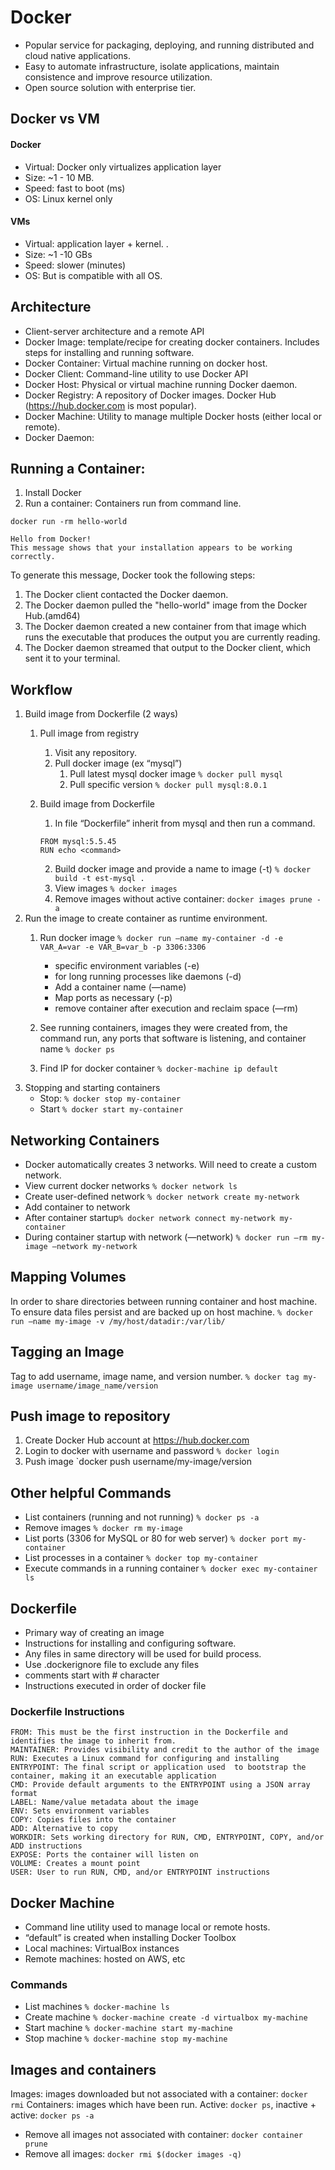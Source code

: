 # Docker
- Popular service for packaging, deploying, and running distributed and cloud native applications. 
- Easy to automate infrastructure, isolate applications, maintain consistence and improve resource utilization.
- Open source solution with enterprise tier.

## Docker vs VM

#### Docker
- Virtual: Docker only virtualizes application layer
- Size: ~1 - 10 MB.
- Speed: fast to boot (ms)
- OS: Linux kernel only

#### VMs
- Virtual: application layer + kernel. .  
- Size: ~1 -10 GBs
- Speed: slower (minutes)
- OS: But is compatible with all OS.

## Architecture
- Client-server architecture and a remote API
- Docker Image: template/recipe for creating docker containers. Includes steps for installing and running software.
- Docker Container: Virtual machine running on docker host. 
- Docker Client: Command-line utility to use Docker API
- Docker Host: Physical or virtual machine running Docker daemon.
- Docker Registry: A repository  of Docker images. Docker Hub (https://hub.docker.com is most popular).
- Docker Machine: Utility to manage multiple Docker hosts (either local or remote).
- Docker Daemon:

## Running a Container:
1. Install Docker
2. Run a container: Containers run from command line. 

```
docker run -rm hello-world

Hello from Docker!
This message shows that your installation appears to be working correctly.
```
To generate this message, Docker took the following steps:
 1. The Docker client contacted the Docker daemon.
 2. The Docker daemon pulled the "hello-world" image from the Docker Hub.(amd64)
 3. The Docker daemon created a new container from that image which runs the executable that produces the output you are currently reading.
 4. The Docker daemon streamed that output to the Docker client, which sent it to your terminal.

## Workflow
1. Build image from Dockerfile (2 ways)
    1. Pull image from registry
        1. Visit any repository. 
        2. Pull docker image (ex “mysql”)
            1. Pull latest mysql docker image `% docker pull mysql`
            2. Pull specific version `% docker pull mysql:8.0.1`
    2. Build image from Dockerfile
        1. In file “Dockerfile” inherit from mysql and then run a command. 
        ```
        FROM mysql:5.5.45
        RUN echo <command>
        ```

        2. Build docker image and provide a name to image (-t) `% docker build -t est-mysql .`
        3. View images `% docker images`
        4. Remove images without active container: `docker images prune -a`
2. Run the image to create container as runtime environment.
    1. Run docker image `% docker run —name my-container -d -e VAR_A=var -e VAR_B=var_b -p 3306:3306`
        - specific environment variables (-e) 
        - for long running processes like daemons (-d)
        - Add a container name (—name)
        - Map ports as necessary (-p)
        - remove container after execution and reclaim space (—rm)

    2. See running containers, images they were created from, the command run, any ports that software is listening, and container name `% docker ps`
    3. Find IP for docker container `% docker-machine ip default`
3. Stopping and starting containers
    - Stop: `% docker stop my-container`
    - Start `% docker start my-container`

## Networking Containers
- Docker automatically creates 3 networks. Will need to create a custom network.
- View current docker networks `% docker network ls`
- Create user-defined network `% docker network create my-network`
- Add container to network 
- After container startup`% docker network connect my-network my-container`
- During container startup with network (—network) `% docker run —rm my-image —network my-network`

## Mapping Volumes
In order to share directories between running container and host machine. To ensure data files persist and are backed up on host machine. 
`% docker run —name my-image -v /my/host/datadir:/var/lib/`

## Tagging an Image
Tag to add username, image name, and version number. `% docker tag my-image username/image_name/version`

## Push image to repository
1. Create Docker Hub account at https://hub.docker.com 
2. Login to docker with username and password `% docker login`
3. Push image `docker push username/my-image/version

## Other helpful Commands
- List containers (running and not running) `% docker ps -a`
- Remove images `% docker rm my-image`
- List ports (3306 for MySQL or 80 for web server) `% docker port my-container`
- List processes in a container `% docker top my-container`
- Execute commands in a running container `% docker exec my-container ls`

## Dockerfile
- Primary way of creating an image
- Instructions for installing and configuring software.
- Any files in same directory will be used for build process. 
- Use .dockerignore file to exclude any files
- comments start with # character
- Instructions executed in order of docker file

### Dockerfile Instructions
```
FROM: This must be the first instruction in the Dockerfile and identifies the image to inherit from.
MAINTAINER: Provides visibility and credit to the author of the image
RUN: Executes a Linux command for configuring and installing
ENTRYPOINT: The final script or application used  to bootstrap the container, making it an executable application
CMD: Provide default arguments to the ENTRYPOINT using a JSON array format
LABEL: Name/value metadata about the image
ENV: Sets environment variables
COPY: Copies files into the container
ADD: Alternative to copy
WORKDIR: Sets working directory for RUN, CMD, ENTRYPOINT, COPY, and/or ADD instructions
EXPOSE: Ports the container will listen on
VOLUME: Creates a mount point
USER: User to run RUN, CMD, and/or ENTRYPOINT instructions
```

## Docker Machine
- Command line utility used to manage local or remote hosts.
- “default” is created when installing Docker Toolbox
- Local machines: VirtualBox instances
- Remote machines: hosted on AWS, etc

### Commands
- List machines `% docker-machine ls`
- Create machine `% docker-machine create -d virtualbox my-machine`
- Start machine `% docker-machine start my-machine`
- Stop machine  `% docker-machine stop my-machine`

## Images and containers
Images: images downloaded but not associated with a container: `docker rmi`
Containers: images which have been run. Active: `docker ps`, inactive + active: `docker ps -a`

- Remove all images not associated with container: `docker container prune`
- Remove all images: `docker rmi $(docker images -q)`

